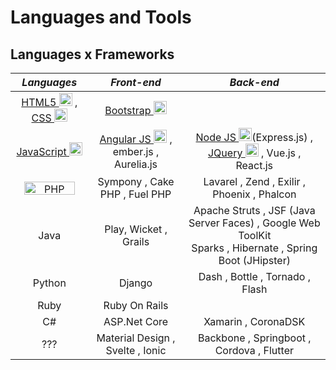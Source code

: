 # Languages and Tools 

## Languages x Frameworks

| ***Languages*** | ***Front-end*** | ***Back-end*** |
| :---: | :---: | :---: |
| <a href="https://www.w3.org/TR/html5/" title="HTML5"> HTML5 <img src="https://github.com/tomchen/stack-icons/blob/master/logos/html-5.svg" alt="HTML5" width="21px" height="21px"></a> , <a href="https://www.w3.org/TR/CSS/" title="CSS3"> CSS <img src="https://github.com/tomchen/stack-icons/blob/master/logos/css-3.svg" alt="CSS3" width="21px" height="21px"></a> | <a href="https://getbootstrap.com/" title="Bootstrap"> Bootstrap <img src="https://github.com/tomchen/stack-icons/blob/master/logos/bootstrap.svg" alt="Bootstrap" width="21px" height="21px"></a> | 
| <a href="https://developer.mozilla.org/en-US/docs/Web/JavaScript" title="JavaScript"> JavaScript <img src="https://github.com/tomchen/stack-icons/blob/master/logos/javascript.svg" alt="JavaScript" width="21px" height="21px"></a> | <a href="https://angular.io/" title="Angular"> Angular JS <img src="https://github.com/tomchen/stack-icons/blob/master/logos/angular-icon.svg" alt="Angular" width="21px" height="21px"></a> , ember.js , Aurelia.js | <a href="https://nodejs.org/" title="Node.js"> Node JS <img src="https://github.com/tomchen/stack-icons/blob/master/logos/nodejs-icon.svg" alt="Node.js" width="21px" height="21px"></a>(Express.js) ,  <a href="https://jquery.com/" title="jQuery"> JQuery <img src="https://github.com/tomchen/stack-icons/blob/master/logos/jquery-icon.svg" alt="jQuery" width="21px" height="21px"></a> , Vue.js , React.js |  
| <a href="https://php.net/" title="PHP"><img src="https://github.com/tomchen/stack-icons/blob/master/logos/php.svg" alt="PHP" width="81px" height="21px"></a> | Sympony , Cake PHP , Fuel PHP | Lavarel , Zend , Exilir , Phoenix , Phalcon |  
| Java | Play, Wicket , Grails |  Apache Struts , JSF (Java Server Faces) , Google Web ToolKit <br> Sparks , Hibernate , Spring Boot (JHipster) |
| Python | Django | Dash , Bottle , Tornado , Flash |
| Ruby | Ruby On Rails ||
| C# | ASP.Net Core | Xamarin , CoronaDSK |
| ??? | Material Design , Svelte , Ionic | Backbone , Springboot , Cordova , Flutter |

